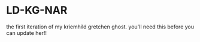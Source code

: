 # LD-KG-NAR
the first iteration of my kriemhild gretchen ghost. you'll need this before you can update her!!
